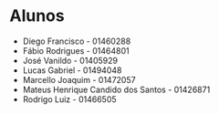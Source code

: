 # Alunos

* Diego Francisco - 01460288
* Fábio Rodrigues - 01464801
* José Vanildo - 01405929
* Lucas Gabriel - 01494048
* Marcello Joaquim - 01472057
* Mateus Henrique Candido dos Santos - 01426871
* Rodrigo Luiz - 01466505
